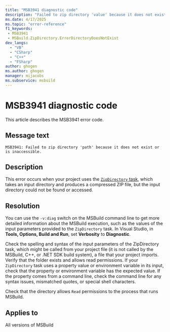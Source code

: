 ```yaml
---
title: "MSB3941 diagnostic code"
description: "Failed to zip directory 'value' because it does not exist or is inaccessible."
ms.date: 4/17/2025
ms.topic: "error-reference"
f1_keywords:
 - MSB3941
 - MSBuild.ZipDirectory.ErrorDirectoryDoesNotExist
dev_langs:
  - "VB"
  - "CSharp"
  - "C++"
  - "FSharp"
author: ghogen
ms.author: ghogen
manager: mijacobs
ms.subservice: msbuild
---
```


# MSB3941 diagnostic code

<!-- :::ErrorDefinitionDescription::: -->
<!-- :::editable-content name="introDescription"::: -->
This article describes the MSB3941 error code.
<!-- :::editable-content-end::: -->

## Message text

```output
MSB3941: Failed to zip directory 'path' because it does not exist or is inaccessible.
```

<!-- :::editable-content name="postOutputDescription"::: -->
<!--
{StrBegin="MSB3941: "}
-->
## Description

This error occurs when your project uses the [`ZipDirectory` task](../zipdirectory-task.md), which takes an input directory and produces a compressed ZIP file, but the input directory could not be found or accessed.

## Resolution

You can use the `-v:diag` switch on the MSBuild command line to get more detailed information about the MSBuild execution, such as the values of the input parameters provided to the `ZipDirectory` task. In Visual Studio, in **Tools, Options, Build and Run**, set **Verbosity** to **Diagnostic**.

Check the spelling and syntax of the input parameters of the ZipDirectory task, which might be called from your project file (it is not called by the MSBuild, C++, or .NET SDK build system), a file that your project imports. Verify that the folder exists and allows read permissions. If your `ZipDirectory` task uses a property value or environment variable in its input, check that the property or environment variable has the expected value. If the property comes from a command line, check the command line for any syntax issues, mismatched quotes, or special shell characters.

Check that the directory allows `Read` permissions to the process that runs MSBuild.

<!-- :::editable-content-end::: -->
<!-- :::ErrorDefinitionDescription-end::: -->

## Applies to

All versions of MSBuild
